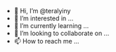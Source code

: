 - 👋 Hi, I’m @teralyiny
- 👀 I’m interested in ...
- 🌱 I’m currently learning ...
- 💞️ I’m looking to collaborate on ...
- 📫 How to reach me ...

<!---
teralyiny/teralyiny is a ✨ special ✨ repository because its `README.md` (this file) appears on your GitHub profile.
You can click the Preview link to take a look at your changes.
--->
